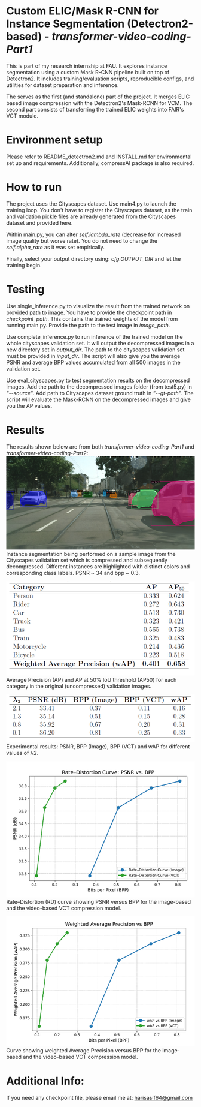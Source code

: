 # Custom ELIC/Mask R-CNN for Instance Segmentation (Detectron2-based) - _transformer-video-coding-Part1_

This is part of my research internship at FAU. It explores instance segmentation using a custom Mask R-CNN pipeline built on top of Detectron2. It includes training/evaluation scripts, reproducible configs, and utilities for dataset preparation and inference.

The serves as the first (and standalone) part of the project. It merges ELIC based image compression with the Detectron2's Mask-RCNN for VCM. The second part consists of transferring the trained ELIC weights into FAIR's VCT module.

# Environment setup

Please refer to README_detectron2.md and INSTALL.md for environmental set up and requirements. Additionally,
compressAI package is also required.

# How to run

The project uses the Cityscapes dataset. Use main4.py to launch the training loop. You don't have to register the Cityscapes dataset, as the train and validation pickle files are already generated from the Cityscapes dataset and provided here.

Within main.py, you can alter _self.lambda_rate_ (decrease for increased image quality but worse rate). You do not need to change the _self.alpha_rate_ as it was set empirically.

Finally, select your output directory using: _cfg.OUTPUT_DIR_ and let the training begin.

# Testing

Use single_inference.py to visualize the result from the trained network on provided path to image. You have to provide the checkpoint path in _checkpoint_path_. This contains the trained weights of the model from running main.py. Provide the path to the test image in _image_path_.

Use complete_inference.py to run inference of the trained model on the whole cityscapes validation set. It will output the decompressed images in a new directory set in _output_dir_. The path to the cityscapes validation set must be provided in _input_dir_. The script will also give you the average PSNR and average BPP values accumulated from all 500 images in the validation set.

Use eval_cityscapes.py to test segmentation results on the decompressed images. Add the path to the decompressed images folder (from test5.py) in _"--source"_. Add path to Cityscapes dataset ground truth in _"--gt-path"_. The script will evaluate the Mask-RCNN on the decompressed images and give you the AP values.

# Results
The results shown below are from both _transformer-video-coding-Part1_ and _transformer-video-coding-Part2_:
![](docs/decompressed.png)
Instance segmentation being performed on a sample image
from the Cityscapes validation set which is compressed and subsequently
decompressed. Different instances are highlighted
with distinct colors and corresponding class labels. PSNR ~ 34 and bpp ~ 0.3.

![](docs/AP_uncompressed.png)
Average Precision (AP) and AP at 50% IoU threshold (AP50) for each category
in the original (uncompressed) validation images.

![](docs/AP_decompressed.png)
Experimental results: PSNR, BPP (Image), BPP (VCT) and wAP for different
values of λ2.

![](docs/DR_Curve.png)
Rate–Distortion (RD) curve showing PSNR versus BPP for the image-based and the video-based VCT compression model.

![](docs/AP_Curve.png)
Curve showing weighted Average Precision versus BPP for the image-based and the video-based VCT compression model.

# Additional Info:
If you need any checkpoint file, please email me at: harisasif64@gmail.com